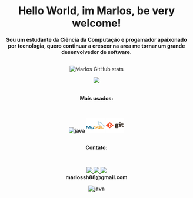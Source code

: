 
<h1 align="center">Hello World, im Marlos, be very welcome!</h1>

<p align="center"><strong>Sou um estudante da Ciência da Computação e progamador apaixonado por tecnologia, quero continuar a crescer na area me tornar um grande desenvolvedor de software.</strong></p>

##

<div align="center">
  
  ![Marlos GitHub stats](https://github-readme-stats.vercel.app/api?username=marlossamuel&show_icons=true&theme=midnight-purple)
  
</div>

<div align="center">
  <img src="https://github-readme-stats.vercel.app/api/top-langs/?username=marlossamuel&layout=compact&theme=midnight-purple" />
</div>

##

<div align="center">
  <strong>Mais usados:<strong></p>
</div>

<p>&nbsp;</p>
    
<div align="center">
<p>
  <img  alt="java" height="40" width="50" src="https://cdn.jsdelivr.net/gh/devicons/devicon/icons/java/java-original.svg">
  <img alt="mysql" height="40" width="50" src="https://raw.githubusercontent.com/devicons/devicon/master/icons/mysql/mysql-original-wordmark.svg">
  <img alt="git" height="40" width="50" src="https://raw.githubusercontent.com/devicons/devicon/master/icons/git/git-original-wordmark.svg">
</p>
</div>

##

<p align="center"><strong>Contato:</strong></p>

<p>&nbsp;</p>

<p align="center">
  <a href="https://wa.me/31971466130">
    <img src="https://img.shields.io/badge/WhatsApp-25D366?style=for-the-badge&logo=whatsapp&logoColor=white" />
  </a>
  <a href="https://www.instagram.com/msamueelh/">
    <img src="https://img.shields.io/badge/Instagram-E4405F?style=for-the-badge&logo=instagram&logoColor=white" />
  </a>
  <a href="https://www.linkedin.com/in/marlos-carmo-7322742b0/">
    <img src="https://img.shields.io/badge/LinkedIn-0077B5?style=for-the-badge&logo=linkedin&logoColor=white" />
  </a><br>
  marlossh88@gmail.com
  <p align="center"><img  alt="java" height="15" width="18" src="https://cdn.jsdelivr.net/gh/walkxcode/dashboard-icons/png/gmail.png">
  <p align="center">
  
</p>
